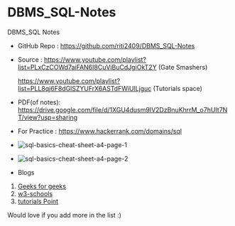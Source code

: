 # DBMS_SQL-Notes
DBMS_SQL Notes

- GitHub Repo : https://github.com/riti2409/DBMS_SQL-Notes

- Source : https://www.youtube.com/playlist?list=PLxCzCOWd7aiFAN6I8CuViBuCdJgiOkT2Y (Gate Smashers)

  https://www.youtube.com/playlist?list=PLL8qj6F8dGlSZYUFrX6ASTdFWiUlLjguc (Tutorials space)

- PDF(of notes): https://drive.google.com/file/d/1XGU4dusm9IV2DzBnuKhrrM_o7hUIt7NT/view?usp=sharing

- For Practice : https://www.hackerrank.com/domains/sql

- ![sql-basics-cheat-sheet-a4-page-1](https://user-images.githubusercontent.com/65703138/150641076-dd864e47-41fd-46e5-87a5-6e4c34326c96.png)

- ![sql-basics-cheat-sheet-a4-page-2](https://user-images.githubusercontent.com/65703138/150641077-f19c4ada-751b-4117-ae25-a3c573928c80.png)

- Blogs
1) [Geeks for geeks](https://www.geeksforgeeks.org/sql-tutorial/)
2) [w3-schools](https://www.w3schools.com/sql/)
3) [tutorials Point](https://www.tutorialspoint.com/sql/index.htm)

Would love if you add more in the list :)